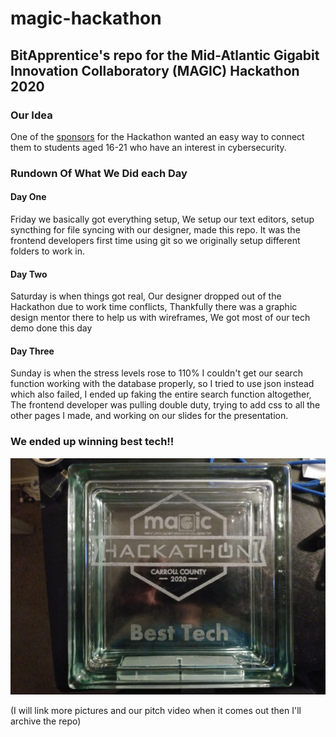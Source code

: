 # magic-hackathon
## BitApprentice's repo for the Mid-Atlantic Gigabit Innovation Collaboratory (MAGIC) Hackathon 2020

### Our Idea
One of the [sponsors](https://cyai2024.org/) for the Hackathon wanted an easy way to connect them to students aged 16-21 who have an interest in cybersecurity.

### Rundown Of What We Did each Day

#### Day One
Friday we basically got everything setup,
We setup our text editors, setup syncthing for file syncing with our designer, made this repo.
It was the frontend developers first time using git so we originally setup different folders to work in.

#### Day Two
Saturday is when things got real,
Our designer dropped out of the Hackathon due to work time conflicts,
Thankfully there was a graphic design mentor there to help us with wireframes,
We got most of our tech demo done this day

#### Day Three
Sunday is when the stress levels rose to 110%
I couldn't get our search function working with the database properly, so I tried to use json instead which also failed,
I ended up faking the entire search function altogether,
The frontend developer was pulling double duty, trying to add css to all the other pages I made,
and working on our slides for the presentation.

### We ended up winning best tech!!
![picture of our trophy](./for_markdown/trophy.jpg "Our Trophy!!!")

(I will link more pictures and our pitch video when it comes out then I'll archive the repo)
